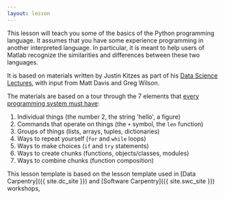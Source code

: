 ```yaml
---
layout: lesson
---
```


This lesson will teach you some of the basics of the Python programming
language. It assumes that you have some experience programming in another
interpreted language. In particular, it is meant to help users of Matlab
recognize the similarities and differences between these two languages.

It is based on materials written by Justin Kitzes as part of his [Data Science Lectures](http://datasci.kitzes.com/lessons/python/), with input from Matt Davis and Greg Wilson.

The materials are based on a tour through the 7 elements that [every programming system must have](http://software-carpentry.org/blog/2012/08/applying-pedagogical-principles-in-this-course.html):

1.	Individual things (the number 2, the string 'hello', a figure)
2.	Commands that operate on things (the `+` symbol, the `len` function)
3.	Groups of things (lists, arrays, tuples, dictionaries)
4.	Ways to repeat yourself (`for` and `while` loops)
5.	Ways to make choices (`if` and `try` statements)
6.	Ways to create chunks (functions, objects/classes, modules)
7.	Ways to combine chunks (function composition)

This lesson template is based on the lesson template used in [Data Carpentry]({{ site.dc_site }})
and [Software Carpentry]({{ site.swc_site }}) workshops,
